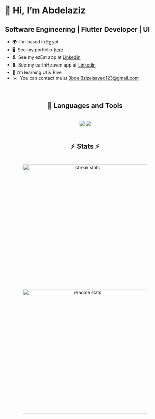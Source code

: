 👋 Hi, I’m Abdelaziz
================================================================================================================================

Software Engineering | Flutter Developer | UI
---------------------------------------------

* 🌍  I'm based in Egypt
* 🖥️  See my portfolio [here](https://abdelaziz66.netlify.app)
* 🎗️  See my ezEat app at [Linkedin](http://www.linkedin.com/posts/abdelaziz-elsayed-aab278252_flutter-flutterdev-mobiledevelopment-activity-7240379832872660993-yXhm/?utm_source=share&utm_medium=member_desktop)
* 🎗️  See my earthHeaven app at [Linkedin](https://www.linkedin.com/posts/abdelaziz-elsayed-aab278252_flutter-flutterdev-mobiledevelopment-activity-7248357169065062400-WW3n?utm_source=share&utm_medium=member_desktop)
* 🧠  I'm learning UI & Rive
* ✉️  You can contact me at [3bdel3zizelsayed123@gmail.com](mailto:3bdel3zizelsayed123@gmail.com)
<br>


<h2 align="center">🚀 Languages and Tools</h2>

<br>

<div align="center">
    <img src="https://skillicons.dev/icons?i=flutter,dart,firebase,figma,androidstudio,postman" />
    <img src="https://skillicons.dev/icons?i=vscode,visualstudio,python,cpp,java,python" /><br>
</div>
<br>

</p>

<h2 align="center">⚡ Stats ⚡</h2>
<br>
<div align=center>
  <img width=390 src="https://github-readme-streak-stats-salesp07.vercel.app/?user=Abdelaziz66&count_private=true&theme=react&border_radius=10" alt="streak stats"/>
    <br/>
  <img width=390 src="https://github-readme-stats-salesp07.vercel.app/api?username=Abdelaziz66&count_private=true&show_icons=true&theme=react&rank_icon=github&border_radius=10" alt="readme stats" />
<!--   <img width=325 align="center" src="https://github-readme-stats-salesp07.vercel.app/api/top-langs/?username=Abdelaziz66&hide=HTML&langs_count=8&layout=compact&theme=react&border_radius=10&size_weight=0.5&count_weight=0.5&exclude_repo=github-readme-stats" alt="top langs" /> -->
</div>

